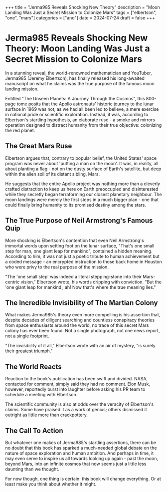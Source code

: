 +++
title = "Jerma985 Reveals Shocking New Theory"
description = "Moon Landing Was Just a Secret Mission to Colonize Mars"
tags = ["elbertson", "one", "mars"]
categories = ["and"]
date = 2024-07-24
draft = false
+++

# Jerma985 Reveals Shocking New Theory: Moon Landing Was Just a Secret Mission to Colonize Mars

In a stunning reveal, the world-renowned mathematician and YouTuber, Jerma985 (Jeremy Elbertson), has finally released his long-awaited manuscript on what he claims was the true purpose of the famous moon landing mission.

Entitled "The Unseen Planets: A Journey Through the Cosmos", this 800-page tome posits that the Apollo astronauts' historic journey to the lunar surface in 1969 was not, as we had all been led to believe, a mere exercise in national pride or scientific exploration. Instead, it was, according to Elbertson's startling hypothesis, an elaborate ruse - a smoke and mirrors operation designed to distract humanity from their true objective: colonizing the red planet.

## The Great Mars Ruse

Elbertson argues that, contrary to popular belief, the United States' space program was never about 'putting a man on the moon'. It was, in reality, all about planting a flag - not on the dusty surface of Earth's satellite, but deep within the alien soil of its distant sibling, Mars.

He suggests that the entire Apollo project was nothing more than a cleverly crafted distraction to keep us here on Earth preoccupied and disinterested while they secretly began terraforming our closest planetary neighbour. The moon landings were merely the first steps in a much bigger plan - one that could finally bring humanity to its promised destiny among the stars.

## The True Purpose of Neil Armstrong's Famous Quip

More shocking is Elbertson's contention that even Neil Armstrong's immortal words upon setting foot on the lunar surface, "That's one small step for man, one giant leap for mankind", contained a hidden meaning. According to him, it was not just a poetic tribute to human achievement but a coded message - an encrypted instruction to those back home in Houston who were privy to the real purpose of the mission.

"The 'one small step' was indeed a literal stepping-stone into their Mars-centric vision," Elbertson wrote, his words dripping with conviction. "But the 'one giant leap for mankind', ah! Now that's where the true meaning lies."

## The Incredible Invisibility of The Martian Colony

What makes Jerma985's theory even more compelling is his assertion that, despite decades of diligent searching and countless conspiracy theories from space enthusiasts around the world, no trace of this secret Mars colony has ever been found. Not a single photograph, not one news report, not a single footprint.

"The invisibility of it all," Elbertson wrote with an air of mystery, "is surely their greatest triumph."

## The World Reacts

Reaction to the book's publication has been swift and divided. NASA, contacted for comment, simply said they had no comment. Elon Musk, however, reportedly burst into laughter before asking his PR team to schedule a meeting with Elbertson.

The scientific community is also at odds over the veracity of Elbertson's claims. Some have praised it as a work of genius; others dismissed it outright as little more than crackpottery.

## The Call To Action

But whatever one makes of Jerma985's startling assertions, there can be no doubt that this book has sparked a much-needed global debate on the nature of space exploration and human ambition. And perhaps in time, it may even serve to inspire us all towards looking up again - past the moon, beyond Mars, into an infinite cosmos that now seems just a little less daunting than we thought.

For now though, one thing is certain: this book will change everything. Or at least make you think about whether it might.

